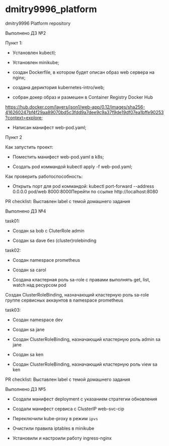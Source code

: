 # dmitry9996_platform
dmitry9996 Platform repository

Выполнено ДЗ №2

Пункт 1:

- Уcтановлен kubectl;

- Установлен minikube;

- создан Dockerfile, в котором будет описан образ web сервера на nginx;

- создана дериктория kubernetes-intro/web;

- собран докер образ и размешен в Container Registry Docker Hub 

https://hub.docker.com/layers/json1/web-app/0.12/images/sha256-416260247bf4f29aa89070bd5c3fdd9a7dee9c9a37f9de19df07ea1bffe90253?context=explore;

- Написан манифест web-pod.yaml;

Пункт 2

Как запустить проект:

- Поместить манифест web-pod.yaml в k8s;

- Создать pod коммандой kubectl apply -f web-pod.yaml;

Как проверить работоспособность:

- Открыть порт для pod коммандой: kubectl port-forward --address 0.0.0.0 pod/web 8000:8000Перейти по ссылке http://localhost:8080


PR checklist:
 Выставлен label с темой домашнего задания


Выполнено ДЗ №4

task01:

- Создан sa bob с CluterRole admin

- Создан sa dave без (cluster)rolebinding

task02:

- Создан namespace prometheus

- Создан sa carol

- Создана кластерная роль sa-role с правами выполнять get, list, watch над ресурсом pod

Создан ClusterRoleBinding, назначающий кластерную роль sa-role группе сервисных аккаунтов в namespace prometheus

task03:

- Создан namespace dev

- Создан sa jane

- Создан ClusterRoleBinding, назначающий кластерную роль admin sa jane

- Создан sa ken

- Создан ClusterRoleBinding, назначающий кластерную роль view sa ken

PR checklist: Выставлен label с темой домашнего задания





Выполнено ДЗ №5


- Создали манифест deployment с указанием стратегии обновления

- Создали манифест сервиса с ClusterIP web-svc-cip

- Переключили kube-proxy в режим `ipvs`
 
- Очистили правила iptables в minikube

- Установили и настроили работу ingress-nginx




